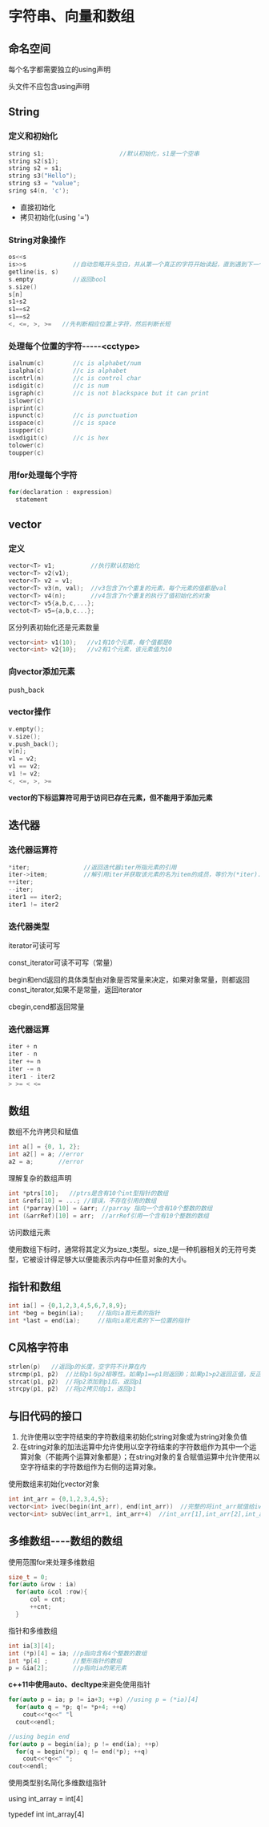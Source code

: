 # 字符串、向量和数组

## 命名空间

每个名字都需要独立的using声明

头文件不应包含using声明

## String

### 定义和初始化

```c++
string s1;                     //默认初始化，s1是一个空串
string s2(s1);
string s2 = s1;
string s3("Hello");
string s3 = "value";
sring s4(n, 'c');
```

- 直接初始化
- 拷贝初始化(using '=')

### String对象操作

```c++
os<<s                
is>>s             //自动忽略开头空白，并从第一个真正的字符开始读起，直到遇到下一个空白
getline(is, s)
s.empty           //返回bool
s.size()
s[n]
s1+s2
s1==s2
s1==s2
<, <=, >, >=   //先判断相应位置上字符，然后判断长短
```

### 处理每个位置的字符-----\<cctype\>

```c++
isalnum(c)        //c is alphabet/num
isalpha(c)        //c is alphabet
iscntrl(n)        //c is control char
isdigit(c)        //c is num
isgraph(c)        //c is not blackspace but it can print
islower(c)
isprint(c)
ispunct(c)        //c is punctuation
isspace(c)        //c is space
isupper(c)
isxdigit(c)       //c is hex
tolower(c)
toupper(c)        
```

### 用for处理每个字符

```c++
for(declaration : expression)
  statement
```

## vector

### 定义

```c++
vector<T> v1;          //执行默认初始化
vector<T> v2(v1);
vector<T> v2 = v1;
vector<T> v3(n, val);  //v3包含了n个重复的元素，每个元素的值都是val
vector<T> v4(n);       //v4包含了n个重复的执行了值初始化的对象
vector<T> v5{a,b,c,...};
vectot<T> v5={a,b,c...};
```

区分列表初始化还是元素数量

```c++
vector<int> v1(10);   //v1有10个元素，每个值都是0
vector<int> v2{10};   //v2有1个元素，该元素值为10
```

### 向vector添加元素

push_back

### vector操作

```c++
v.empty();
v.size();
v.push_back();
v[n];
v1 = v2;
v1 == v2;
v1 != v2;
<, <=, >, >=
```

**vector的下标运算符可用于访问已存在元素，但不能用于添加元素**

## 迭代器

### 迭代器运算符

```c++
*iter;               //返回迭代器iter所指元素的引用
iter->item;          //解引用iter并获取该元素的名为item的成员，等价为(*iter).item
++iter;
--iter;
iter1 == iter2;
iter1 != iter2
```

### 迭代器类型

iterator可读可写

const_iterator可读不可写（常量）

begin和end返回的具体类型由对象是否常量来决定，如果对象常量，则都返回const_iterator,如果不是常量，返回iterator

cbegin,cend都返回常量

### 迭代器运算

```c++
iter + n
iter - n
iter += n
iter -= n
iter1 - iter2
> >= < <=
```

## 数组

数组不允许拷贝和赋值

```c++
int a[] = {0, 1, 2};
int a2[] = a; //error
a2 = a;       //error
```

理解复杂的数组声明

```c++
int *ptrs[10];   //ptrs是含有10个int型指针的数组
int &refs[10] = ...; //错误，不存在引用的数组
int (*parray)[10] = &arr; //parray 指向一个含有10个整数的数组
int (&arrRef)[10] = arr;  //arrRef引用一个含有10个整数的数组
```

访问数组元素

使用数组下标时，通常将其定义为size_t类型。size_t是一种机器相关的无符号类型，它被设计得足够大以便能表示内存中任意对象的大小。

## 指针和数组

```c++
int ia[] = {0,1,2,3,4,5,6,7,8,9};
int *beg = begin(ia);    //指向ia首元素的指针
int *last = end(ia);     //指向ia尾元素的下一位置的指针
```

## C风格字符串

```c++
strlen(p)   //返回p的长度，空字符不计算在内
strcmp(p1, p2)  //比较p1与p2相等性。如果p1==p1则返回0；如果p1>p2返回正值，反正为负值
strcat(p1, p2)  //将p2添加到p1后，返回p1
strcpy(p1, p2)  //将p2拷贝给p1，返回p1
```

## 与旧代码的接口

1. 允许使用以空字符结束的字符数组来初始化string对象或为string对象负值
2. 在string对象的加法运算中允许使用以空字符结束的字符数组作为其中一个运算对象（不能两个运算对象都是）；在string对象的复合赋值运算中允许使用以空字符结束的字符数组作为右侧的运算对象。

使用数组来初始化vector对象

```c++
int int_arr = {0,1,2,3,4,5};
vector<int> ivec(begin(int_arr), end(int_arr))  //完整的将int_arr赋值给ivec
vector<int> subVec(int_arr+1, int_arr+4)  //int_arr[1],int_arr[2],int_arr[3]
```

## 多维数组----数组的数组

使用范围for来处理多维数组

```c++
size_t = 0;
for(auto &row : ia)
  for(auto &col :row){
      col = cnt;
      ++cnt;
  }
```

指针和多维数组

```c++
int ia[3][4];
int (*p)[4] = ia; //p指向含有4个整数的数组
int *p[4] ;       //整形指针的数组
p = &ia[2];       //p指向ia的尾元素
```

**c++11中使用auto、decltype**来避免使用指针

```c++
for(auto p = ia; p != ia+3; ++p) //using p = (*ia)[4]
  for(auto q = *p; q!= *p+4; ++q)
    cout<<*q<<" "l
  cout<<endl;

//using begin end
for(auto p = begin(ia); p != end(ia); ++p)
  for(q = begin(*p); q != end(*p); ++q)
    cout<<*q<<" ";
cout<<endl;
```

使用类型别名简化多维数组指针

using int_array = int[4]

typedef int int_array[4]

